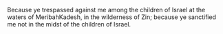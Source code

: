 Because ye trespassed against me among the children of Israel at the waters of MeribahKadesh, in the wilderness of Zin; because ye sanctified me not in the midst of the children of Israel.
